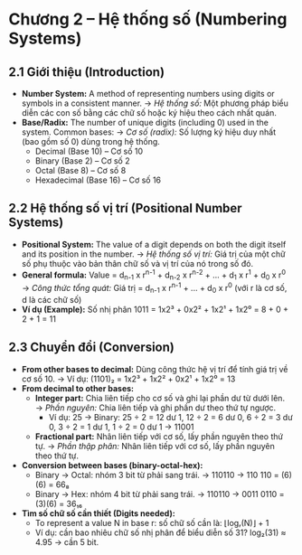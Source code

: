 # Chương 2 – Hệ thống số (Numbering Systems)

## 2.1 Giới thiệu (Introduction)

*   **Number System:** A method of representing numbers using digits or symbols in a consistent manner.
    → *Hệ thống số:* Một phương pháp biểu diễn các con số bằng các chữ số hoặc ký hiệu theo cách nhất quán.
*   **Base/Radix:** The number of unique digits (including 0) used in the system. Common bases:
    → *Cơ số (radix):* Số lượng ký hiệu duy nhất (bao gồm số 0) dùng trong hệ thống.
    *   Decimal (Base 10) – Cơ số 10
    *   Binary (Base 2) – Cơ số 2
    *   Octal (Base 8) – Cơ số 8
    *   Hexadecimal (Base 16) – Cơ số 16

## 2.2 Hệ thống số vị trí (Positional Number Systems)

*   **Positional System:** The value of a digit depends on both the digit itself and its position in the number.
    → *Hệ thống số vị trí:* Giá trị của một chữ số phụ thuộc vào bản thân chữ số và vị trí của nó trong số đó.
*   **General formula:**
    Value = d<sub>n-1</sub> x r<sup>n-1</sup> + d<sub>n-2</sub> x r<sup>n-2</sup> + ... + d<sub>1</sub> x r<sup>1</sup> + d<sub>0</sub> x r<sup>0</sup>
    → *Công thức tổng quát:* Giá trị = d<sub>n-1</sub> x r<sup>n-1</sup> + ... + d<sub>0</sub> x r<sup>0</sup> (với r là cơ số, d là các chữ số)
*   **Ví dụ (Example):**
    Số nhị phân 1011 = 1x2³ + 0x2² + 1x2¹ + 1x2⁰ = 8 + 0 + 2 + 1 = 11

## 2.3 Chuyển đổi (Conversion)

*   **From other bases to decimal:** Dùng công thức hệ vị trí để tính giá trị về cơ số 10. → Ví dụ: (1101)₂ = 1x2³ + 1x2² + 0x2¹ + 1x2⁰ = 13
*   **From decimal to other bases:**
    *   **Integer part:** Chia liên tiếp cho cơ số và ghi lại phần dư từ dưới lên.
        → *Phần nguyên:* Chia liên tiếp và ghi phần dư theo thứ tự ngược.
        *   Ví dụ: 25 → Binary: 25 ÷ 2 = 12 dư 1, 12 ÷ 2 = 6 dư 0, 6 ÷ 2 = 3 dư 0, 3 ÷ 2 = 1 dư 1, 1 ÷ 2 = 0 dư 1 → 11001
    *   **Fractional part:** Nhân liên tiếp với cơ số, lấy phần nguyên theo thứ tự.
        → *Phần thập phân:* Nhân liên tiếp với cơ số, lấy phần nguyên theo thứ tự.
*   **Conversion between bases (binary-octal-hex):**
    *   Binary → Octal: nhóm 3 bit từ phải sang trái.
        → 110110 → 110 110 = (6)(6) = 66₈
    *   Binary → Hex: nhóm 4 bit từ phải sang trái.
        → 110110 → 0011 0110 = (3)(6) = 36₁₆
*   **Tìm số chữ số cần thiết (Digits needed):**
    *   To represent a value N in base r: số chữ số cần là: ⌊logᵣ(N)⌋ + 1
    *   Ví dụ: cần bao nhiêu chữ số nhị phân để biểu diễn số 31? log₂(31) ≈ 4.95 → cần 5 bit.